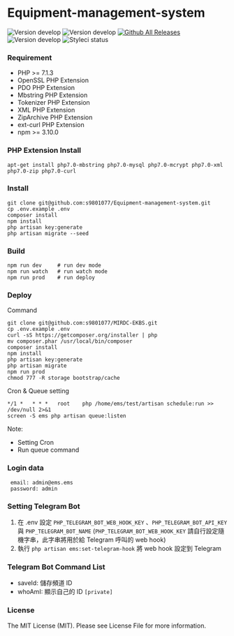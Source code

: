# Equipment-management-system
![Version develop](https://img.shields.io/badge/Laravel-5.8-orange.svg)
![Version develop](https://img.shields.io/badge/version-develop-yellow.svg)
[![Github All Releases](https://img.shields.io/github/downloads/atom/atom/total.svg)](https://github.com/s9801077/Equipment-management-system)
![Version develop](https://img.shields.io/badge/license-MIT-green.svg)
![Styleci status](https://github.styleci.io/repos/89154332/shield)

### Requirement
* PHP >= 7.1.3
* OpenSSL PHP Extension
* PDO PHP Extension
* Mbstring PHP Extension
* Tokenizer PHP Extension
* XML PHP Extension
* ZipArchive PHP Extension
* ext-curl PHP Extension
* npm >= 3.10.0

### PHP Extension Install
```
apt-get install php7.0-mbstring php7.0-mysql php7.0-mcrypt php7.0-xml php7.0-zip php7.0-curl
```

### Install
```
git clone git@github.com:s9801077/Equipment-management-system.git
cp .env.example .env
composer install
npm install
php artisan key:generate
php artisan migrate --seed
```

### Build
```
npm run dev     # run dev mode
npm run watch   # run watch mode
npm run prod    # run deploy
```

### Deploy
Command
```
git clone git@github.com:s9801077/MIRDC-EKBS.git
cp .env.example .env
curl -sS https://getcomposer.org/installer | php
mv composer.phar /usr/local/bin/composer
composer install
npm install
php artisan key:generate
php artisan migrate
npm run prod 
chmod 777 -R storage bootstrap/cache
```

Cron & Queue setting
```
*/1 * 	* * *   root    php /home/ems/test/artisan schedule:run >> /dev/null 2>&1
screen -S ems php artisan queue:listen
```

Note:
* Setting Cron
* Run queue command


### Login data
```
 email: admin@ems.ems
 password: admin
```

### Setting Telegram Bot
1. 在 .env 設定 `PHP_TELEGRAM_BOT_WEB_HOOK_KEY` 、`PHP_TELEGRAM_BOT_API_KEY` 與 `PHP_TELEGRAM_BOT_NAME` (`PHP_TELEGRAM_BOT_WEB_HOOK_KEY` 請自行設定隨機字串，此字串將用於給 Telegram 呼叫的 web hook)
2. 執行 `php artisan ems:set-telegram-hook` 將 web hook 設定到 Telegram


### Telegram Bot Command List
- saveId: 儲存頻道 ID
- whoAmI: 顯示自己的 ID `[private]`

### License
The MIT License (MIT). Please see License File for more information.


